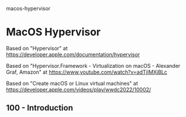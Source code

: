 macos-hypervisor
# MacOS Hypervisor

Based on "Hypervisor" at https://developer.apple.com/documentation/hypervisor

Based on "Hypervisor.Framework - Virtualization on macOS - Alexander Graf, Amazon" at https://www.youtube.com/watch?v=adTjIMXjBLc

Based on "Create macOS or Linux virtual machines" at https://developer.apple.com/videos/play/wwdc2022/10002/

## 100 - Introduction

